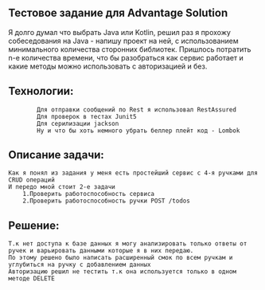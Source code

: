 ## Тестовое задание для Advantage Solution

Я долго думал что выбрать Java или Kotlin, решил раз я прохожу собеседования на Java - напишу проект на ней, с использованием минимального количества сторонних библиотек.
Пришлось потратить n-е количества времени, что бы разобраться как сервис работает и какие методы можно использовать с авторизацией и без.

## Технологии:
            Для отправки сообщений по Rest я использовал RestAssured
            Для проверок в тестах Junit5
            Для серилизации jackson
            Ну и что бы хоть немного убрать беллер плейт код - Lombok

## Описание задачи:
    Как я понял из задания у меня есть простейший сервис с 4-я ручками для CRUD операций
    И передо мной стоит 2-е задачи
        1.Проверить работоспособность сервиса
        2.Проверить рaботоспособность ручки POST /todos

## Решение:
    Т.к нет доступа к базе данных я могу анализировать только ответы от ручек и варьировать данными которые я в них передаю.
    По этому решено было написать расширенный смок по всем ручкам и углубиться на ручку с добавлением данных
    Авторизацию решил не тестить т.к она используется только в одном методе DELETE


